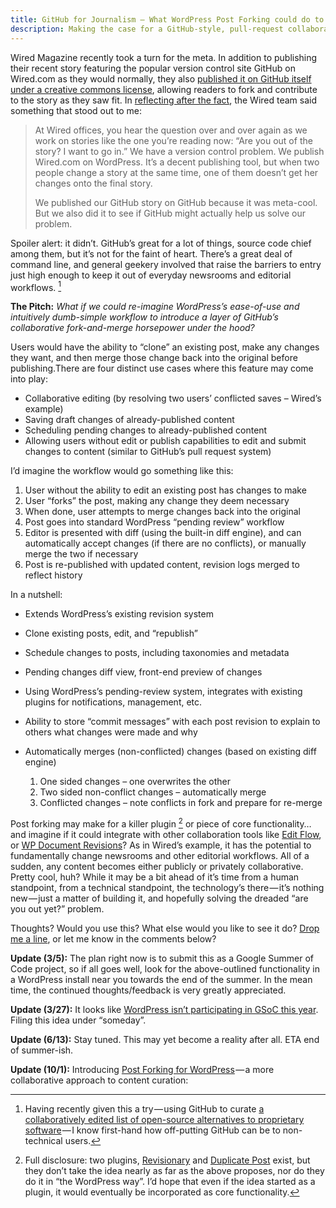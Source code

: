 ```yaml
---
title: GitHub for Journalism — What WordPress Post Forking could do to Editorial Workflows
description: Making the case for a GitHub-style, pull-request collaboration model within the popular WordPress CMS
---
```


Wired Magazine recently took a turn for the meta. In addition to publishing their recent story featuring the popular version control site GitHub on Wired.com as they would normally, they also [published it on GitHub itself under a creative commons license](https://github.com/WiredEnterprise/Lord-of-the-Files), allowing readers to fork and contribute to the story as they saw fit. In [reflecting after the fact](http://www.wired.com/wiredenterprise/2012/02/github-revisited/?utm_source=feedburner&utm_medium=feed&utm_campaign=Feed%3A+wired%2Findex+%28Wired%3A+Index+3+%28Top+Stories+2%29%29), the Wired team said something that stood out to me:

> At Wired offices, you hear the question over and over again as we work on stories like the one you’re reading now: “Are you out of the story? I want to go in.” We have a version control problem. We publish Wired.com on WordPress. It’s a decent publishing tool, but when two people change a story at the same time, one of them doesn’t get her changes onto the final story.
>
> We published our GitHub story on GitHub because it was meta-cool. But we also did it to see if GitHub might actually help us solve our problem.

Spoiler alert: it didn’t. GitHub’s great for a lot of things, source code chief among them, but it’s not for the faint of heart. There’s a great deal of command line, and general geekery involved that raise the barriers to entry just high enough to keep it out of everyday newsrooms and editorial workflows. [^1]

**The Pitch:** *What if we could re-imagine WordPress’s ease-of-use and intuitively dumb-simple workflow to introduce a layer of GitHub’s collaborative fork-and-merge horsepower under the hood?*

Users would have the ability to “clone” an existing post, make any changes they want, and then merge those change back into the original before publishing.There are four distinct use cases where this feature may come into play:

* Collaborative editing (by resolving two users’ conflicted saves – Wired’s example)
* Saving draft changes of already-published content
* Scheduling pending changes to already-published content
* Allowing users without edit or publish capabilities to edit and submit changes to content (similar to GitHub’s pull request system)

I’d imagine the workflow would go something like this:

1. User without the ability to edit an existing post has changes to make
2. User “forks” the post, making any change they deem necessary
3. When done, user attempts to merge changes back into the original
4. Post goes into standard WordPress “pending review” workflow
5. Editor is presented with diff (using the built-in diff engine), and can automatically accept changes (if there are no conflicts), or manually merge the two if necessary
6. Post is re-published with updated content, revision logs merged to reflect history

In a nutshell:

* Extends WordPress’s existing revision system
* Clone existing posts, edit, and “republish”
* Schedule changes to posts, including taxonomies and metadata
* Pending changes diff view, front-end preview of changes
* Using WordPress’s pending-review system, integrates with existing plugins for notifications, management, etc.
* Ability to store “commit messages” with each post revision to explain to others what changes were made and why
* Automatically merges (non-conflicted) changes (based on existing diff engine)

  1. One sided changes – one overwrites the other
  2. Two sided non-conflict changes – automatically merge
  3. Conflicted changes – note conflicts in fork and prepare for re-merge

Post forking may make for a killer plugin [^2] or piece of core functionality… and imagine if it could integrate with other collaboration tools like [Edit Flow](http://editflow.org/), or [WP Document Revisions](//ben.balter.com/2011/08/29/wp-document-revisions-document-management-version-control-wordpress/)? As in Wired’s example, it has the potential to fundamentally change newsrooms and other editorial workflows. All of a sudden, any content becomes either publicly or privately collaborative. Pretty cool, huh? While it may be a bit ahead of it’s time from a human standpoint, from a technical standpoint, the technology’s there — it’s nothing new — just a matter of building it, and hopefully solving the dreaded “are you out yet?” problem.

Thoughts? Would you use this? What else would you like to see it do? [Drop me a line](//ben.balter.com/contact/), or let me know in the comments below?

**Update (3/5):** The plan right now is to submit this as a Google Summer of Code project, so if all goes well, look for the above-outlined functionality in a WordPress install near you towards the end of the summer. In the mean time, the continued thoughts/feedback is very greatly appreciated.

**Update (3/27):** It looks like [WordPress isn’t participating in GSoC this year](http://wpdevel.wordpress.com/2012/03/16/no-gsoc-2012/). Filing this idea under “someday”.

**Update (6/13):** Stay tuned. This may yet become a reality after all. ETA end of summer-ish.

**Update (10/1):** Introducing [Post Forking for WordPress](http://postforking.wordpress.com/2012/10/01/introducing-post-forking-for-wordpress/) — a more collaborative approach to content curation:

[^1]: Having recently given this a try — using GitHub to curate [a collaboratively edited list of open-source alternatives to proprietary software](//ben.balter.com/2012/02/27/open-source-alternatives-to-proprietary-enterprise-software/) — I know first-hand how off-putting GitHub can be to non-technical users.

[^2]: Full disclosure: two plugins, [Revisionary](http://wordpress.org/extend/plugins/revisionary/) and [Duplicate Post](http://wordpress.org/extend/plugins/duplicate-post/) exist, but they don’t take the idea nearly as far as the above proposes, nor do they do it in “the WordPress way”. I’d hope that even if the idea started as a plugin, it would eventually be incorporated as core functionality.
